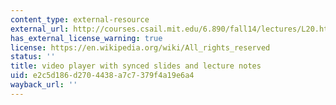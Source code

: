 ```yaml
---
content_type: external-resource
external_url: http://courses.csail.mit.edu/6.890/fall14/lectures/L20.html
has_external_license_warning: true
license: https://en.wikipedia.org/wiki/All_rights_reserved
status: ''
title: video player with synced slides and lecture notes
uid: e2c5d186-d270-4438-a7c7-379f4a19e6a4
wayback_url: ''
---
```

